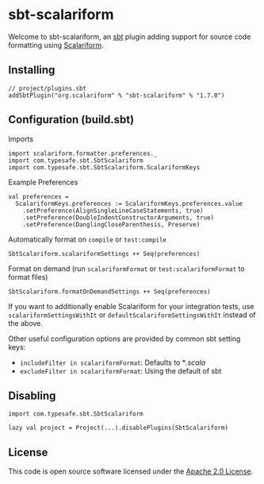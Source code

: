sbt-scalariform
===============

Welcome to sbt-scalariform, an <a href="https://github.com/sbt/sbt">sbt</a> plugin adding support for source code formatting
using <a href="https://github.com/scala-ide/scalariform">Scalariform</a>.

Installing
--------------------------

```
// project/plugins.sbt
addSbtPlugin("org.scalariform" % "sbt-scalariform" % "1.7.0")
```

Configuration (build.sbt)
----------------------

Imports
```
import scalariform.formatter.preferences._
import com.typesafe.sbt.SbtScalariform
import com.typesafe.sbt.SbtScalariform.ScalariformKeys
```

Example Preferences
```
val preferences =
  ScalariformKeys.preferences := ScalariformKeys.preferences.value
    .setPreference(AlignSingleLineCaseStatements, true)
    .setPreference(DoubleIndentConstructorArguments, true)
    .setPreference(DanglingCloseParenthesis, Preserve)
```

Automatically format on `compile` or `test:compile`
```
SbtScalariform.scalariformSettings ++ Seq(preferences)
```

Format on demand (run `scalariformFormat` or `test:scalariformFormat` to format files)
```
SbtScalariform.formatOnDemandSettings ++ Seq(preferences)
```

If you want to additionally enable Scalariform for your integration tests, use `scalariformSettingsWithIt` or `defaultScalariformSettingsWithIt` instead of the above.

Other useful configuration options are provided by common sbt setting keys:

- `includeFilter in scalariformFormat`: Defaults to **.scala*
- `excludeFilter in scalariformFormat`: Using the default of sbt

Disabling
--------------------------

```
import com.typesafe.sbt.SbtScalariform

lazy val project = Project(...).disablePlugins(SbtScalariform)
```

License
-------

This code is open source software licensed under the <a href="http://www.apache.org/licenses/LICENSE-2.0.html">Apache 2.0 License</a>.
